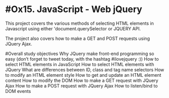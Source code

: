 #Ox15. JavaScript - Web jQuery
==============================
This project covers the various methods of selecting HTML elements in
Javascript using either 'document.querySelector or JQUERY API.

The project also covers how to make a GET and POST requests using JQuery Ajax.

#Overall study objectives
Why JQuery make front-end programming so easy (don’t forget to tweet today, with the hashtag #ilovejquery :))
How to select HTML elements in JavaScript
How to select HTML elements with JQuery
What are differences between ID, class and tag name selectors
How to modify an HTML element style
How to get and update an HTML element content
How to modify the DOM
How to make a GET request with JQuery Ajax
How to make a POST request with JQuery Ajax
How to listen/bind to DOM events
